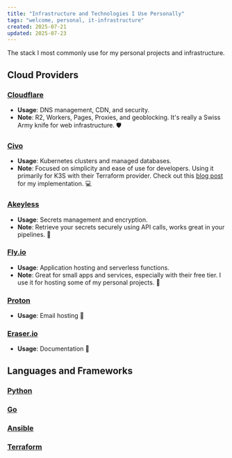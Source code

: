 ```yaml
---
title: "Infrastructure and Technologies I Use Personally"
tags: "welcome, personal, it-infrastructure"
created: 2025-07-21
updated: 2025-07-23
---
```

The stack I most commonly use for my personal projects and infrastructure.

## Cloud Providers

### [Cloudflare](https://www.cloudflare.com)

- **Usage**: DNS management, CDN, and security.
- **Note**: R2, Workers, Pages, Proxies, and geoblocking. It's really a Swiss Army knife for web infrastructure. :shield:

### [Civo](https://www.civo.com)

- **Usage**: Kubernetes clusters and managed databases.
- **Note**: Focused on simplicity and ease of use for developers. Using it primarily for K3S with their Terraform provider. Check out this [blog post](https://tech.rosta.dev/post/civo-terraform) for my implementation. :computer:

### [Akeyless](https://www.akeyless.io)

- **Usage**: Secrets management and encryption.
- **Note**: Retrieve your secrets securely using API calls, works great in your pipelines. :closed_lock_with_key:

### [Fly.io](https://fly.io)

- **Usage**: Application hosting and serverless functions.
- **Note**: Great for small apps and services, especially with their free tier. I use it for hosting some of my personal projects. :rocket:

### [Proton](https://proton.me)

- **Usage**: Email hosting :email:

### [Eraser.io](https://eraser.io)

- **Usage**: Documentation :book:

## Languages and Frameworks

### [Python](https://www.python.org)

### [Go](https://golang.org)

### [Ansible](https://www.ansible.com)

### [Terraform](https://www.terraform.io)
